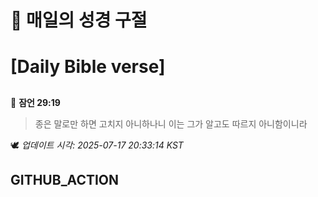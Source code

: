 # 🙏 매일의 성경 구절
# [Daily Bible verse]
##
<!-- START_BIBLE_VERSE -->
📖 **잠언 29:19**
> 종은 말로만 하면 고치지 아니하나니 이는 그가 알고도 따르지 아니함이니라

🕊️ _업데이트 시각: 2025-07-17 20:33:14 KST_
  <!-- END_BIBLE_VERSE -->
## GITHUB_ACTION
